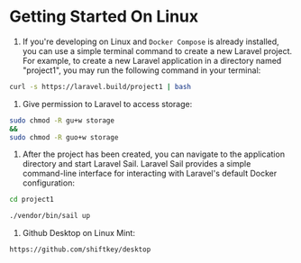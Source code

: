 # Getting Started On Linux
1. If you're developing on Linux and `Docker Compose` is already installed, 
you can use a simple terminal command to create a new Laravel project. 
For example, to create a new Laravel application in a directory named "project1", 
you may run the following command in your terminal:
```bash
curl -s https://laravel.build/project1 | bash
```
1. Give permission to Laravel to access storage:
```bash
sudo chmod -R gu+w storage
&&
sudo chmod -R guo+w storage
```
1. After the project has been created, you can navigate to the application directory and start Laravel Sail. Laravel Sail provides a simple command-line interface for interacting with Laravel's default Docker configuration:
```bash
cd project1
```
```bash
./vendor/bin/sail up
```
1. Github Desktop on Linux Mint:
```bash
https://github.com/shiftkey/desktop
```
